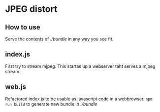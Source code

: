# JPEG distort

## How to use
Serve the contents of _./bundle_ in any way you see fit.

## index.js
First try to stream mjpeg. This startas up a webserver taht serves a mjpeg stream.

## web.js
Refactored index.js to be usable as javascript code in a webbrowser.
`npm run build` to generate new bundle in _./bundle_

